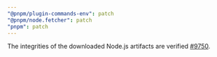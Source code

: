 ```yaml
---
"@pnpm/plugin-commands-env": patch
"@pnpm/node.fetcher": patch
"pnpm": patch
---
```


The integrities of the downloaded Node.js artifacts are verified [#9750](https://github.com/pnpm/pnpm/pull/9750).
